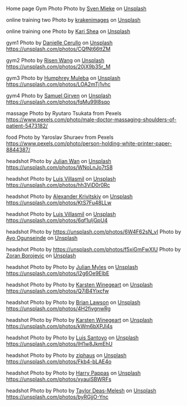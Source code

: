 Home page Gym Photo
Photo by <a href="https://unsplash.com/@sxoxm?utm_source=unsplash&utm_medium=referral&utm_content=creditCopyText">Sven Mieke</a> on <a href="https://unsplash.com/s/photos/gym?utm_source=unsplash&utm_medium=referral&utm_content=creditCopyText">Unsplash</a>

online training two 
Photo by <a href="https://unsplash.com/@krakenimages?utm_source=unsplash&utm_medium=referral&utm_content=creditCopyText">krakenimages</a> on <a href="https://unsplash.com/?utm_source=unsplash&utm_medium=referral&utm_content=creditCopyText">Unsplash</a>

online training one
Photo by <a href="https://unsplash.com/@karishea?utm_source=unsplash&utm_medium=referral&utm_content=creditCopyText">Kari Shea</a> on <a href="https://unsplash.com/?utm_source=unsplash&utm_medium=referral&utm_content=creditCopyText">Unsplash</a>

gym1
Photo by <a href="https://unsplash.com/@dncerullo?utm_source=unsplash&utm_medium=referral&utm_content=creditCopyText">Danielle Cerullo</a> on <a href="https://unsplash.com/?utm_source=unsplash&utm_medium=referral&utm_content=creditCopyText">Unsplash</a>
https://unsplash.com/photos/CQfNt66ttZM

gym2
Photo by <a href="https://unsplash.com/@risennnnn?utm_source=unsplash&utm_medium=referral&utm_content=creditCopyText">Risen Wang</a> on <a href="https://unsplash.com/s/photos/gym?utm_source=unsplash&utm_medium=referral&utm_content=creditCopyText">Unsplash</a>
https://unsplash.com/photos/20jX9b35r_M

gym3
Photo by <a href="https://unsplash.com/@good_citizen?utm_source=unsplash&utm_medium=referral&utm_content=creditCopyText">Humphrey Muleba</a> on <a href="https://unsplash.com/s/photos/gym?utm_source=unsplash&utm_medium=referral&utm_content=creditCopyText">Unsplash</a>
https://unsplash.com/photos/LOA2mTj1vhc

gym4
Photo by <a href="https://unsplash.com/@samuelgirven?utm_source=unsplash&utm_medium=referral&utm_content=creditCopyText">Samuel Girven</a> on <a href="https://unsplash.com/s/photos/gym?utm_source=unsplash&utm_medium=referral&utm_content=creditCopyText">Unsplash</a>
https://unsplash.com/photos/fqMu99l8sqo

  
massage
  Photo by Ryutaro Tsukata from Pexels
  https://www.pexels.com/photo/male-doctor-massaging-shoulders-of-patient-5473182/

  food
  Photo by Yaroslav Shuraev from Pexels
  https://www.pexels.com/photo/person-holding-white-printer-paper-8844387/

  headshot
  Photo by <a href="https://unsplash.com/@julianwan?utm_source=unsplash&utm_medium=referral&utm_content=creditCopyText">Julian Wan</a> on <a href="https://unsplash.com/s/photos/profile?utm_source=unsplash&utm_medium=referral&utm_content=creditCopyText">Unsplash</a>
  https://unsplash.com/photos/WNoLnJo7tS8

  headshot
  Photo by <a href="https://unsplash.com/@luisviol?utm_source=unsplash&utm_medium=referral&utm_content=creditCopyText">Luis Villasmil</a> on <a href="https://unsplash.com/s/photos/profile?utm_source=unsplash&utm_medium=referral&utm_content=creditCopyText">Unsplash</a>
  https://unsplash.com/photos/hh3ViD0r0Rc

  headshot
  Photo by <a href="https://unsplash.com/@krivitskiy?utm_source=unsplash&utm_medium=referral&utm_content=creditCopyText">Alexander Krivitskiy</a> on <a href="https://unsplash.com/s/photos/profile?utm_source=unsplash&utm_medium=referral&utm_content=creditCopyText">Unsplash</a>
  https://unsplash.com/photos/KtS7Fu48LLw

  headshot
  Photo by <a href="https://unsplash.com/@luisviol?utm_source=unsplash&utm_medium=referral&utm_content=creditCopyText">Luis Villasmil</a> on <a href="https://unsplash.com/s/photos/profile?utm_source=unsplash&utm_medium=referral&utm_content=creditCopyText">Unsplash</a>
  https://unsplash.com/photos/6qf1uljGpU4

  headshot
  Photo by
  https://unsplash.com/photos/6W4F62sN_yI
  Photo by <a href="https://unsplash.com/@armedshutter?utm_source=unsplash&utm_medium=referral&utm_content=creditCopyText">Ayo Ogunseinde</a> on <a href="https://unsplash.com/s/photos/profile?utm_source=unsplash&utm_medium=referral&utm_content=creditCopyText">Unsplash</a>
  

  headshot
  Photo by
  https://unsplash.com/photos/f5xiGmFwXIU
  Photo by <a href="https://unsplash.com/@fresh_studio?utm_source=unsplash&utm_medium=referral&utm_content=creditCopyText">Zoran Borojevic</a> on <a href="https://unsplash.com/s/photos/headshot?utm_source=unsplash&utm_medium=referral&utm_content=creditCopyText">Unsplash</a>
  
 headshot
  Photo by
  Photo by <a href="https://unsplash.com/@julianmyleshoward?utm_source=unsplash&utm_medium=referral&utm_content=creditCopyText">Julian Myles</a> on <a href="https://unsplash.com/s/photos/headshot?utm_source=unsplash&utm_medium=referral&utm_content=creditCopyText">Unsplash</a>
  https://unsplash.com/photos/I2g6Oe9ElbE

  headshot
  Photo by
  Photo by <a href="https://unsplash.com/@karsten116?utm_source=unsplash&utm_medium=referral&utm_content=creditCopyText">Karsten Winegeart</a> on <a href="https://unsplash.com/s/photos/headshot?utm_source=unsplash&utm_medium=referral&utm_content=creditCopyText">Unsplash</a>
  https://unsplash.com/photos/Q7iB4Yixcfw
  
 headshot
  Photo by
  Photo by <a href="https://unsplash.com/@visualartery?utm_source=unsplash&utm_medium=referral&utm_content=creditCopyText">Brian Lawson</a> on <a href="https://unsplash.com/?utm_source=unsplash&utm_medium=referral&utm_content=creditCopyText">Unsplash</a>
  https://unsplash.com/photos/4H2fivgnwRg

  headshot
  Photo by
  Photo by <a href="https://unsplash.com/@karsten116?utm_source=unsplash&utm_medium=referral&utm_content=creditCopyText">Karsten Winegeart</a> on <a href="https://unsplash.com/?utm_source=unsplash&utm_medium=referral&utm_content=creditCopyText">Unsplash</a>
  https://unsplash.com/photos/kWm6bXPJl4s

  headshot
  Photo by
  Photo by <a href="https://unsplash.com/@shootwithlou?utm_source=unsplash&utm_medium=referral&utm_content=creditCopyText">Luis Santoyo</a> on <a href="https://unsplash.com/?utm_source=unsplash&utm_medium=referral&utm_content=creditCopyText">Unsplash</a>
  https://unsplash.com/photos/IH1w8JkmEhU

  headshot
  Photo by
  Photo by <a href="https://unsplash.com/@ziphaus?utm_source=unsplash&utm_medium=referral&utm_content=creditCopyText">ziphaus</a> on <a href="https://unsplash.com/?utm_source=unsplash&utm_medium=referral&utm_content=creditCopyText">Unsplash</a>
  https://unsplash.com/photos/Fkb4-bLAE4o

  headshot
  Photo by
  Photo by <a href="https://unsplash.com/@happypappy21?utm_source=unsplash&utm_medium=referral&utm_content=creditCopyText">Harry Pappas</a> on <a href="https://unsplash.com/?utm_source=unsplash&utm_medium=referral&utm_content=creditCopyText">Unsplash</a>
  https://unsplash.com/photos/xyauiSBWRFs

  headshot
  Photo by
  Photo by <a href="https://unsplash.com/@taylor_deas_melesh?utm_source=unsplash&utm_medium=referral&utm_content=creditCopyText">Taylor Deas-Melesh</a> on <a href="https://unsplash.com/?utm_source=unsplash&utm_medium=referral&utm_content=creditCopyText">Unsplash</a>
  https://unsplash.com/photos/byRGjjO-Ync  